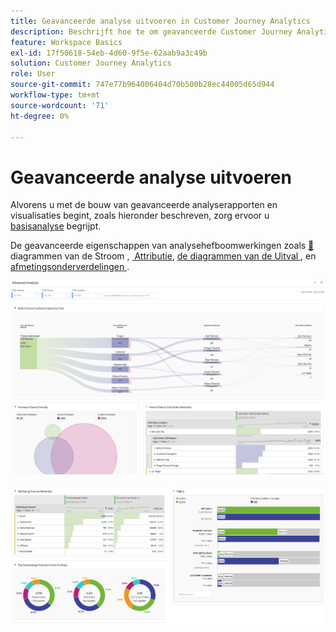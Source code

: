 ```yaml
---
title: Geavanceerde analyse uitvoeren in Customer Journey Analytics
description: Beschrijft hoe te om geavanceerde Customer Journey Analytics analyse in Workspace te doen.
feature: Workspace Basics
exl-id: 17f50618-54eb-4d60-9f5e-62aab9a3c49b
solution: Customer Journey Analytics
role: User
source-git-commit: 747e77b964006404d70b500b28ec44005d65d944
workflow-type: tm+mt
source-wordcount: '71'
ht-degree: 0%

---
```


# Geavanceerde analyse uitvoeren

Alvorens u met de bouw van geavanceerde analyserapporten en visualisaties begint, zoals hieronder beschreven, zorg ervoor u [&#x200B; basisanalyse &#x200B;](/help/analysis-workspace/perform-basic-analysis.md) begrijpt.

De geavanceerde eigenschappen van analysehefboomwerkingen zoals [&#128279;](/help/analysis-workspace/visualizations/c-flow/flow.md) diagrammen van de Stroom , [&#x200B; Attributie &#x200B;](/help/analysis-workspace/c-panels/attribution.md), [&#x200B; de diagrammen van de Uitval &#x200B;](/help/analysis-workspace/visualizations/fallout/fallout-flow.md), en [&#x200B; afmetingsonderverdelingen &#x200B;](/help/components/dimensions/t-breakdown-fa.md).

![&#x200B; Geavanceerde die Analyse in een stroomdiagram wordt getoond.](assets/cja-adv-analysis1.png)

![&#x200B; Veelvoudige visualisatievoorbeelden, zoals donut, venn, en gestapeld staafdiagram.](assets/cja-adv-analysis2.png)
